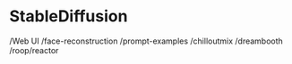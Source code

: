 # StableDiffusion
/Web UI
/face-reconstruction
/prompt-examples
/chilloutmix
/dreambooth
/roop/reactor
